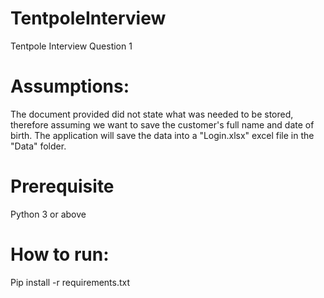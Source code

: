 # TentpoleInterview
 Tentpole Interview Question 1

# Assumptions:
The document provided did not state what was needed to be stored, therefore assuming we want to save the customer's full name and date of birth. The application will save the data into a "Login.xlsx" excel file in the "Data" folder.

# Prerequisite
Python 3 or above

# How to run:
Pip install -r requirements.txt
